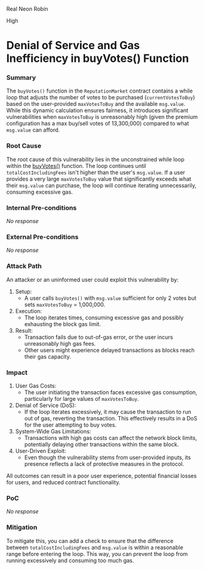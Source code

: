 Real Neon Robin

High

# Denial of Service and Gas Inefficiency in buyVotes() Function

### Summary

The `buyVotes()` function in the `ReputationMarket` contract contains a while loop that adjusts the number of votes to be purchased (`currentVotesToBuy`) based on the user-provided `maxVotesToBuy` and the available `msg.value`. While this dynamic calculation ensures fairness, it introduces significant vulnerabilities when `maxVotesToBuy` is unreasonably high (given the premium configuration has a max buy/sell votes of 13,300,000) compared to what `msg.value` can afford.

### Root Cause

The root cause of this vulnerability lies in the unconstrained while loop within the [buyVotes()](https://github.com/sherlock-audit/2024-12-ethos-update/blob/main/ethos/packages/contracts/contracts/ReputationMarket.sol#L440) function. The loop continues until `totalCostIncludingFees` isn't higher than the user's `msg.value`. 
If a user provides a very large `maxVotesToBuy` value that significantly exceeds what their `msg.value` can purchase, the loop will continue iterating unnecessarily, consuming excessive gas.

### Internal Pre-conditions

_No response_

### External Pre-conditions

_No response_

### Attack Path

An attacker or an uninformed user could exploit this vulnerability by:

1. Setup:
    * A user calls `buyVotes()` with `msg.value` sufficient for only 2 votes but sets `maxVotesToBuy` = 1,000,000.
2. Execution:
    * The loop iterates times, consuming excessive gas and possibly exhausting the block gas limit.
3. Result:
    * Transaction fails due to out-of-gas error, or the user incurs unreasonably high gas fees.
    * Other users might experience delayed transactions as blocks reach their gas capacity.

### Impact

1. User Gas Costs:
    * The user initiating the transaction faces excessive gas consumption, particularly for large values of `maxVotesToBuy`.
2. Denial of Service (DoS):
    * If the loop iterates excessively, it may cause the transaction to run out of gas, reverting the transaction. This effectively results in a DoS for the user attempting to buy votes.
3. System-Wide Gas Limitations:
    * Transactions with high gas costs can affect the network block limits, potentially delaying other transactions within the same block.
4. User-Driven Exploit:
    * Even though the vulnerability stems from user-provided inputs, its presence reflects a lack of protective measures in the protocol.

All  outcomes can result in a poor user experience, potential financial losses for users, and reduced contract functionality.

### PoC

_No response_

### Mitigation

To mitigate this, you can add a check to ensure that the difference between `totalCostIncludingFees` and `msg.value` is within a reasonable range before entering the loop. This way, you can prevent the loop from running excessively and consuming too much gas.